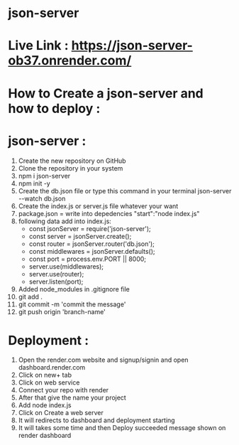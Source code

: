 # json-server

# Live Link : https://json-server-ob37.onrender.com/

# How to Create a json-server and how to deploy : 

# json-server : 

1. Create the new repository on GitHub
2. Clone the repository in your system
3. npm i json-server
4. npm init -y
5. Create the db.json file or type this command in your terminal json-server --watch db.json
6. Create the index.js or server.js file whatever your want
7. package.json = write into depedencies "start":"node index.js"
8. following data add into index.js: 
    - const jsonServer = require('json-server');
    - const server = jsonServer.create();
    - const router = jsonServer.router('db.json');
    - const middlewares = jsonServer.defaults();
    - const port = process.env.PORT || 8000; 
    - server.use(middlewares);
    - server.use(router);
    - server.listen(port);
9. Added node_modules in .gitignore file
10. git add . 
11. git commit -m 'commit the message'
12. git push origin 'branch-name'

# Deployment :

1. Open the render.com website and signup/signin and open dashboard.render.com
2. Click on new+ tab
3. Click on web service
4. Connect your repo with render
5. After that give the name your project 
6. Add node index.js
7. Click on Create a web server
8. It will redirects to dashboard and deployment starting
9. It will takes some time and then Deploy succeeded message shown on render dashboard
